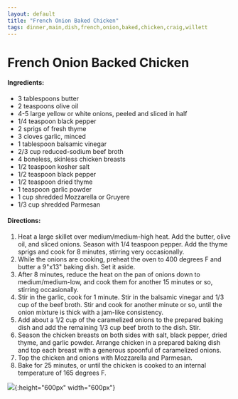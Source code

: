 ```yaml
---
layout: default
title: "French Onion Baked Chicken"
tags: dinner,main,dish,french,onion,baked,chicken,craig,willett
---
```

# French Onion Backed Chicken

#### Ingredients:
- 3 tablespoons butter
- 2 teaspoons olive oil
- 4-5 large yellow or white onions, peeled and sliced in half
- 1/4 teaspoon black pepper
- 2 sprigs of fresh thyme
- 3 cloves garlic, minced
- 1 tablespoon balsamic vinegar
- 2/3 cup reduced-sodium beef broth
- 4 boneless, skinless chicken breasts
- 1/2 teaspoon kosher salt
- 1/2 teaspoon black pepper
- 1/2 teaspoon dried thyme
- 1 teaspoon garlic powder
- 1 cup shredded Mozzarella or Gruyere
- 1/3 cup shredded Parmesan

#### Directions:
1. Heat a large skillet over medium/medium-high heat. Add the butter, olive oil, and sliced onions. Season with 1/4 teaspoon pepper. Add the thyme sprigs and cook for 8 minutes, stirring very occasionally.
2. While the onions are cooking, preheat the oven to 400 degrees F and butter a 9"x13" baking dish. Set it aside.
3. After 8 minutes, reduce the heat on the pan of onions down to medium/medium-low, and cook them for another 15 minutes or so, stirring occasionally.
4. Stir in the garlic, cook for 1 minute. Stir in the balsamic vinegar and 1/3 cup of the beef broth. Stir and cook for another minute or so, until the onion mixture is thick with a jam-like consistency.
5. Add about a 1/2 cup of the caramelized onions to the prepared baking dish and add the remaining 1/3 cup beef broth to the dish. Stir.
6. Season the chicken breasts on both sides with salt, black pepper, dried thyme, and garlic powder. Arrange chicken in a prepared baking dish and top each breast with a generous spoonful of caramelized onions.
7. Top the chicken and onions with Mozzarella and Parmesan.
8. Bake for 25 minutes, or until the chicken is cooked to an internal temperature of 165 degrees F.

![]({{site.github.url}}/MainDishes/Images/FrenchOnionBakedChicken.jpeg){:height="600px" width="600px"}
